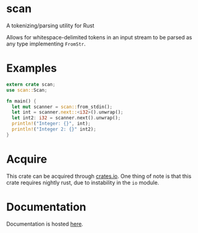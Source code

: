# scan
A tokenizing/parsing utility for Rust

Allows for whitespace-delimited tokens in an input stream to be parsed as any type implementing `FromStr`.

# Examples

```rust
extern crate scan;
use scan::Scan;

fn main() {
  let mut scanner = scan::from_stdin();
  let int = scanner.next::<i32>().unwrap();
  let int2: i32 = scanner.next().unwrap();
  println!("Integer: {}", int);
  println!("Integer 2: {}" int2);
}
```

# Acquire

This crate can be acquired through [crates.io](https://crates.io/crates/scan).
One thing of note is that this crate requires nightly rust, due to instability in the `io` module.

# Documentation

Documentation is hosted [here](http://alex-ozdemir.github.io/rust/doc/scan/).
